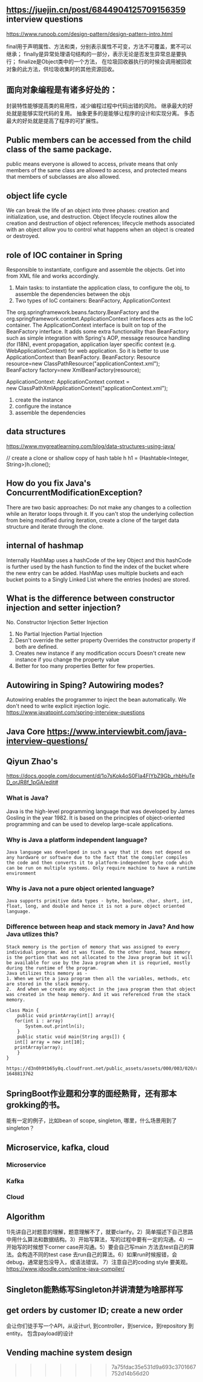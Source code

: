 ## https://juejin.cn/post/6844904125709156359  interview questions
https://www.runoob.com/design-pattern/design-pattern-intro.html


final用于声明属性、方法和类，分别表示属性不可变，方法不可覆盖，累不可以继承；
finally是异常处理语句结构的一部分，表示无论是否发生异常总是要执行；
finalize是Object类中的一个方法，
在垃圾回收器执行的时候会调用被回收对象的此方法，供垃圾收集时的其他资源回收。

## 面向对象编程是有诸多好处的：
封装特性能够提高类的易用性，减少编程过程中代码出错的风险。
继承最大的好处就是能够实现代码的复用。
抽象更多的是能够让程序的设计和实现分离。
多态最大的好处就是提高了程序的可扩展性。

## Public members can be accessed from the child class of the same package. 
public means everyone is allowed to access, private means that only members
of the same class are allowed to access, 
and protected means that members of subclasses are also allowed.

## object life cycle
We can break the life of an object into three phases: creation and initialization,
use, and destruction. Object lifecycle routines allow the creation and destruction 
of object references; lifecycle methods associated with an object 
allow you to control what happens when an object is created or destroyed.

## role of IOC container in Spring
Responsible to instantiate, configure and assemble the objects. 
Get into from XML file and works accordingly. 
1. Main tasks: to instantiate the application class, to configure the obj, to assemble the dependencies between the objs
2. Two types of IoC containers: BeanFactory, ApplicationContext

The org.springframework.beans.factory.BeanFactory and the org.springframework.context.ApplicationContext interfaces acts as the IoC container. The ApplicationContext interface is built on top of the BeanFactory interface. It adds some extra functionality than BeanFactory such as simple integration with Spring's AOP, message resource handling (for I18N), event propagation, application layer specific context (e.g. WebApplicationContext) for web application. So it is better to use ApplicationContext than BeanFactory.
BeanFactory: 
Resource resource=new ClassPathResource("applicationContext.xml");  
BeanFactory factory=new XmlBeanFactory(resource);

ApplicationContext:
ApplicationContext context =   
new ClassPathXmlApplicationContext("applicationContext.xml");


1. create the instance 
2. configure the instance 
3. assemble the dependencies 

## data structures 
https://www.mygreatlearning.com/blog/data-structures-using-java/


// create a clone or shallow copy of hash table h
h1 = (Hashtable<Integer, String>)h.clone();

## How do you fix Java's ConcurrentModificationException? 
There are two basic approaches: Do not make any changes to a collection
while an Iterator loops through it. If you can't stop the underlying collection
from being modified during iteration, 
create a clone of the target data structure and iterate through the clone.

## internal of hashmap
Internally HashMap uses a hashCode of the key Object and this hashCode is further used by the hash
function to find the index of the bucket where the new entry can be added. HashMap uses multiple
buckets and each bucket points to a Singly Linked List where the entries (nodes) are stored.

## What is the difference between constructor injection and setter injection?
No.	Constructor Injection	                            Setter Injection
1)	No Partial Injection	                            Partial Injection
2)	Desn't override the setter property	                Overrides the constructor property if both are defined.
3)	Creates new instance if any modification occurs	    Doesn't create new instance if you change the property value
4)	Better for too many properties	                    Better for few properties.

## Autowiring in Sping? Autowiring modes? 
Autowiring enables the programmer to inject the bean automatically. We don't need to write explicit injection logic.
https://www.javatpoint.com/spring-interview-questions

## Java Core  https://www.interviewbit.com/java-interview-questions/

## Qiyun Zhao's 
https://docs.google.com/document/d/1o7sKok4oS0Fla4FlYbZ9Gb_rhbHuTeD_orJR8f_1pGA/edit#

### What is Java?
   Java is the high-level programming language that was developed by James Gosling in the year 1982. It is based on the principles of object-oriented programming and can be used to develop large-scale applications. 
### Why is Java a platform independent language? 
    Java language was developed in such a way that it does not depend on any hardware or software due to the fact that the compiler compiles the code and then converts it to platform-independent byte code which can be run on multiple systems. Only require machine to have a runtime environment

### Why is Java not a pure object oriented language? 
    Java supports primitive data types - byte, boolean, char, short, int, float, long, and double and hence it is not a pure object oriented language. 

### Difference between heap and stack memory in Java? And how Java utlizes this?
    Stack memory is the portion of memory that was assigned to every individual program. And it was fixed. On the other hand, heap memory is the portion that was not allocated to the Java program but it will be available for use by the Java program when it is requried, mostly during the runtime of the program. 
    Java utilizes this memory as - 
    1. When we write a java program then all the variables, methods, etc are stored in the stack memory.
    2.  And when we create any object in the java program then that object was created in the heap memory. And it was referenced from the stack memory.

    class Main {
        public void printArray(int[] array){
       for(int i : array)
           System.out.println(i);
        }
        public static void main(String args[]) {
       int[] array = new int[10];
       printArray(array);
        }
    }

    https://d3n0h9tb65y8q.cloudfront.net/public_assets/assets/000/003/020/original/stack_and_heap_memory.png?1648813762

## SpringBoot作业题和分享的面经熟背，还有那本grokking的书。
能有一定的例子，比如bean of scope, singleton, 哪里，什么场景用到了singleton？

## Microservice, kafka, cloud
### Microservice 

### Kafka 

### Cloud 


## Algorithm
1)先讲自己对题意的理解，题意理解不了，就要clarify。2）简单描述下自己思路中用什么算法和数据结构。3）开始写算法，写的过程中要有一定的沟通。4）一开始写的时候想下corner case并沟通。5）要会自己写main 方法去test自己的算法。会构造不同的test case 去run自己的算法。6）如果run时候报错，会debug，通常是包没导入，或语法错误。
7）注意自己的coding style 要美观。https://www.jdoodle.com/online-java-compiler/

## Singleton能熟练写Singleton并讲清楚为啥那样写


## get orders by customer ID; create a new order
会让你们徒手写一个API，从设计url, 到controller，到service，到repository 到entity。
包含payload的设计

## Vending machine system design
>>>>>>> 7a75fdac35e531d9a693c3701667752d14b56d20